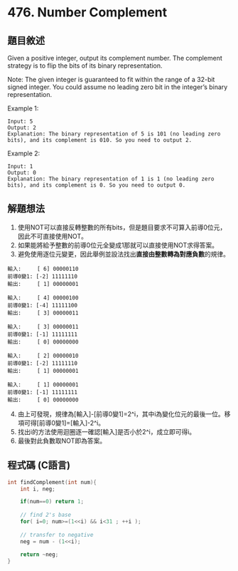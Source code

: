 # 476. Number Complement

## 題目敘述

Given a positive integer, output its complement number. The complement strategy is to flip the bits of its binary representation.

Note:
The given integer is guaranteed to fit within the range of a 32-bit signed integer.
You could assume no leading zero bit in the integer’s binary representation.

Example 1:
```
Input: 5
Output: 2
Explanation: The binary representation of 5 is 101 (no leading zero bits), and its complement is 010. So you need to output 2.
```

Example 2:
```
Input: 1
Output: 0
Explanation: The binary representation of 1 is 1 (no leading zero bits), and its complement is 0. So you need to output 0.
```

## 解題想法

1. 使用NOT可以直接反轉整數的所有bits，但是題目要求不可算入前導0位元，因此不可直接使用NOT。
2. 如果能將給予整數的前導0位元全變成1那就可以直接使用NOT求得答案。
3. 避免使用逐位元變更，因此舉例並設法找出**直接由整數轉為對應負數**的規律。
```
輸入:     [ 6] 00000110
前導0變1: [-2] 11111110
輸出:     [ 1] 00000001

輸入:     [ 4] 00000100
前導0變1: [-4] 11111100
輸出:     [ 3] 00000011

輸入:     [ 3] 00000011
前導0變1: [-1] 11111111
輸出:     [ 0] 00000000

輸入:     [ 2] 00000010
前導0變1: [-2] 11111110
輸出:     [ 1] 00000001

輸入:     [ 1] 00000001
前導0變1: [-1] 11111111
輸出:     [ 0] 00000000
```
4. 由上可發現，規律為[輸入]-[前導0變1]=2^i，其中i為變化位元的最後一位。移項可得[前導0變1]=[輸入]-2^i。
5. 找出i的方法使用迴圈逐一確認[輸入]是否小於2^i，成立即可得i。
6. 最後對此負數取NOT即為答案。

## 程式碼 (C語言)
```c
int findComplement(int num){
    int i, neg;

    if(num==0) return 1;
    
    // find 2's base
    for( i=0; num>=(1<<i) && i<31 ; ++i );
    
    // transfer to negative
    neg = num - (1<<i);
    
    return ~neg;    
}
```


